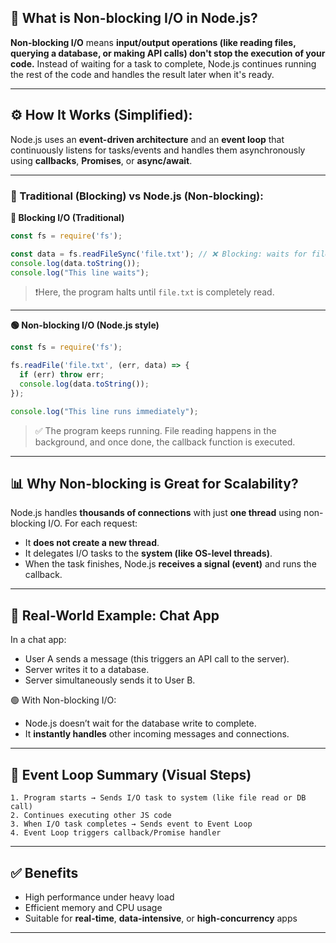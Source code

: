 ## 🔄 What is Non-blocking I/O in Node.js?

**Non-blocking I/O** means **input/output operations (like reading files, querying a database, or making API calls) don't stop the execution of your code.** Instead of waiting for a task to complete, Node.js continues running the rest of the code and handles the result later when it's ready.

---

## ⚙️ How It Works (Simplified):

Node.js uses an **event-driven architecture** and an **event loop** that continuously listens for tasks/events and handles them asynchronously using **callbacks**, **Promises**, or **async/await**.

---

### 🧠 Traditional (Blocking) vs Node.js (Non-blocking):

**🔴 Blocking I/O (Traditional)**

```js
const fs = require('fs');

const data = fs.readFileSync('file.txt'); // ❌ Blocking: waits for file to load
console.log(data.toString());
console.log("This line waits");
```

> ❗Here, the program halts until `file.txt` is completely read.

---

**🟢 Non-blocking I/O (Node.js style)**

```js
const fs = require('fs');

fs.readFile('file.txt', (err, data) => {
  if (err) throw err;
  console.log(data.toString());
});

console.log("This line runs immediately");
```

> ✅ The program keeps running. File reading happens in the background, and once done, the callback function is executed.

---

## 📊 Why Non-blocking is Great for Scalability?

Node.js handles **thousands of connections** with just **one thread** using non-blocking I/O. For each request:

* It **does not create a new thread**.
* It delegates I/O tasks to the **system (like OS-level threads)**.
* When the task finishes, Node.js **receives a signal (event)** and runs the callback.

---

## 🧠 Real-World Example: Chat App

In a chat app:

* User A sends a message (this triggers an API call to the server).
* Server writes it to a database.
* Server simultaneously sends it to User B.

🟢 With Non-blocking I/O:

* Node.js doesn’t wait for the database write to complete.
* It **instantly handles** other incoming messages and connections.

---

## 🔄 Event Loop Summary (Visual Steps)

```text
1. Program starts → Sends I/O task to system (like file read or DB call)
2. Continues executing other JS code
3. When I/O task completes → Sends event to Event Loop
4. Event Loop triggers callback/Promise handler
```

---

## ✅ Benefits

* High performance under heavy load
* Efficient memory and CPU usage
* Suitable for **real-time**, **data-intensive**, or **high-concurrency** apps

---
